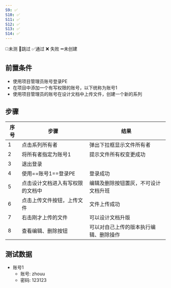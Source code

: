 ```yaml
---
S9: ✅
S10: ✅
S11: ✅
S12: ✅
S13: ✅
S14: ✅
---
```

◻️未测    🚫跳过     ✅通过    ❌ 失败    ➖未创建

## 前置条件

- 使用项目管理员账号登录PE
- 在项目中添加一个有写权限的账号，以下统称为账号1
- 使用项目管理员的账号在设计文档中上传文件，创建一个新的系列

## 步骤

| 序号  | 步骤               | 结果                  |
| --- | ---------------- | ------------------- |
| 1   | 点击系列所有者          | 弹出下拉框显示文件所有者        |
| 2   | 将所有者指定为账号1       | 提示文件所有权变更成功         |
| 3   | 退出登录             |                     |
| 4   | 使用==账号1==登录PE    | 登录成功                |
| 5   | 点击设计文档进入有写权限的文档中 | 编辑及删除按钮置灰，不可设计文档升班  |
| 6   | 点击上传文件按钮，上传文件    | 文件上传成功              |
| 7   | 右击刚才上传的文件        | 可以设计文档升版            |
| 8   | 查看编辑、删除按钮        | 可以对自己上传的版本执行编辑、删除操作 |

## 测试数据

- 账号1
	- 账号: zhouu
	- 密码: 123123
